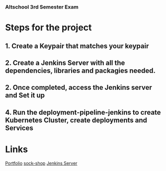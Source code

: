 ### Altschool 3rd Semester Exam

# Steps for the project

## 1. Create a Keypair that matches your keypair
## 2. Create a Jenkins Server with all the dependencies, libraries and packagies needed.
## 2. Once completed, access the Jenkins server and Set it up
## 4. Run the deployment-pipeline-jenkins to create Kubernetes Cluster, create deployments and Services

# Links
[Portfolio](http://portfolio.ij03l.tech)
[sock-shop](http://sock-shop.ij03l.tech)
[Jenkins Server](http://3.84.87.75:8080)

